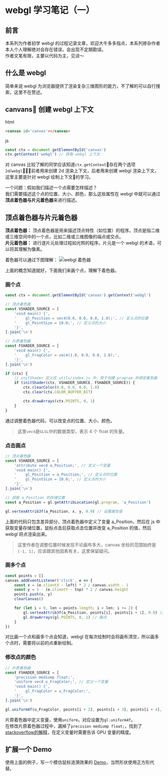 # webgl 学习笔记（一）
## 前言
本系列为作者初学 webgl 的过程记录文章，欢迎大牛多多指点，本系列掺杂作者本人个人理解绝对会存在错误，会出现不定期勘误。  
作者文笔有限，主要以代码为主，见谅～

## 什么是 webgl
简单来说 webgl 为浏览器提供了渲染复杂三维图形的能力，不了解的可以自行搜索，这里不在赘述。

## canvans 创建 webgl 上下文
html
```html
<canvas id='canvas'></canvas>
```

js
```js
const ctx = document.getElementById('canvas')
ctx.getContext('webgl') // 获取 webgl 上下文
```

对 canvas 比较了解的同学应该知道`ctx.getContext`存在两个选项`2d`/`webgl`，前者用来创建 2d 渲染上下文，后者用来创建 webgl 渲染上下文，这里主要是针对 webgl 绘制上下文的学习。  

一个问题：假如我们描述一个点需要怎样描述？  
我们需要描述这个点的位置、大小、颜色，那么这些属性在 webgl 中就可以通过**顶点着色器与片元着色器**来进行描述。

## 顶点着色器与片元着色器
**顶点着色器：** 顶点着色器是用来描述顶点特性（如位置）的程序。顶点是指二维或三维空间中的一个点，比如二维或三维图像的端点或交点。  
**片元着色器：** 进行逐片元处理过程如光照的程序。片元是一个 webgl 的术语，可以将其理解为像素。

着色器可以通过下图理解：
![webgl 着色器]()

上面的概念知道就好，下面我们来画个点，理解下着色器。

### 画个点

```js
const ctx = document.getElementById('canvas').getContext('webgl')

// 顶点着色器
const VSHADER_SOURCE = [
    'void main() {',
    '    gl_Position = vec4(0.0, 0.0, 0.0, 1.0);', // 定义点的位置
    '    gl_PointSize = 10.0;', // 定义点的大小
    '}',
].join('\n')

// 片原着色器
const FSHADER_SOURCE = [
    'void main() {',
    '    gl_FragColor = vec4(1.0, 0.0, 0.0, 1.0);',
    '}',
].join('\n')

if (ctx) {
    // initShader 定义在 utils/index.js 中，用于创建 program 并绑定着色器
    if (initShader(ctx, VSHADER_SOURCE, FSHADER_SOURCE)) {
        ctx.clearColor(0.0, 0.0, 0.0, 1.0)
        ctx.clear(ctx.COLOR_BUFFER_BIT)

        ctx.drawArrays(ctx.POINTS, 0, 1)
    }
}
```
通过调整着色器代码，可以改变点的位置、大小、颜色。
> 这里`vec4`是`GLSL`中的数据类型，表示 4 个 float 的矢量。

### 点击画点
```js
// 顶点着色器
const VSHADER_SOURCE = [
    'attribute vec4 a_Position;', // 定义一个变量
    'void main() {',
    '    gl_Position = a_Position;', // 定义点的位置
    '    gl_PointSize = 10.0;', // 定义点的大小
    '}',
].join('\n')

// 获取 a_Position 的存储位置
const a_Position = gl.getAttribLocation(gl.program, 'a_Position')

gl.vertexAttrib3f(a_Position, x, y, 0.0) // 设置属性值
```

上面的代码只包含差异部分，顶点着色器中定义了变量 a_Position，然后在 js 中获取变量存储位置，鼠标点击后获取点击位置并改变 a_Position 的值，然后 webgl 将点渲染出来。

> 这里作者在调整位置时候发现不论画布多大，canvas 坐标的范围始终是`[-1, 1]`，应该跟其他因素有关，这里保留疑问。

### 画多个点
```js
const points = []
canvas.addEventListener('click', e => {
    const x = (e.clientX - left) * 2 / canvas.width - 1
    const y = 1 - (e.clientY - top) * 2 / canvas.height
    points.push(x, y)
    clearCanvas()

    for (let i = 0, len = points.length; i < len; i += 2) {
        gl.vertexAttrib3f(a_Position, points[i], points[i + 1], 0.0) // 设置属性值
        gl.drawArrays(gl.POINTS, 0, 1) // 画点
    }
})
```
对比画一个点和画多个点会知道，webgl 在每次绘制时会将画布清空，所以画多个点时，需要将以前的点重新绘制。

### 修改点的颜色
```js
// 片原着色器
const FSHADER_SOURCE = [
    'precision mediump float;',
    'uniform vec4 u_FragColor;', // 定义一个变量
    'void main() {',
    '    gl_FragColor = u_FragColor;',
    '}',
].join('\n')

gl.uniform4f(u_FragColor, points[i + 2], points[i + 3], points[i + 4], 1.0) // 设置颜色属性值
```
片原着色器中定义变量，使用`uniform`，对应设置为`gl.uniform4f`。  
在修改片原着色器过程中，漏掉了`precision mediump float;`，找到了[stackoverflow的解释](https://stackoverflow.com/questions/13780609/what-does-precision-mediump-float-mean)，在定义变量时需要告诉 GPU 变量的精度。

## 扩展一个 Demo
使用上面的例子，写一个模仿鼠标涟漪效果的 [Demo]()，当然形状使用正方形代替。
